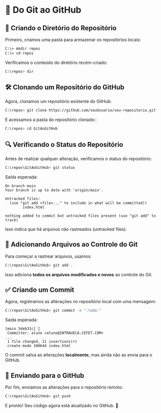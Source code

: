 # 🚀 Do Git ao GitHub

## 📂 Criando o Diretório do Repositório
Primeiro, criamos uma pasta para armazenar os repositórios locais:

```bash
C:\> mkdir repos
C:\> cd repos
```

Verificamos o conteúdo do diretório recém-criado:
```bash
C:\repos> dir
```

## 🛠️ Clonando um Repositório do GitHub
Agora, clonamos um repositório existente do GitHub:

```bash
C:\repos> git clone https://github.com/seuUsuario/seu-repositorio.git
```

E acessamos a pasta do repositório clonado::
```bash
C:\repos> cd GitAoGitHub
```

## 🔍 Verificando o Status do Repositório
Antes de realizar qualquer alteração, verificamos o status do repositório:

```bash
C:\repos\GitAoGitHub> git status
```
Saída esperada:
```
On branch main
Your branch is up to date with 'origin/main'.

Untracked files:
  (use "git add <file>..." to include in what will be committed))
        index.html

nothing added to commit but untracked files present (use "git add" to track)
```
Isso indica que há arquivos não rastreados (untracked files).

## 📌 Adicionando Arquivos ao Controle do Git
Para começar a rastrear arquivos, usamos:
```bash
C:\repos\GitAoGitHub> git add .
```
Isso adiciona **todos os arquivos modificados e novos** ao controle do Git.

## ✅ Criando um Commit
Agora, registramos as alterações no repositório local com uma mensagem:

```bash
C:\repos\GitAoGitHub> git commit -m ":tada:"
```
Saída esperada:
```
[main 5deb31c] 🎉
 Committer: aluno <aluno@INTRAUECA.CEFET.COM>
...
 1 file changed, 11 insertions(+)
 create mode 100644 index.html
```
O commit salva as alterações **localmente**, mas ainda não as envia para o GitHub.

## 🚀 Enviando para o GitHub
Por fim, enviamos as alterações para o repositório remoto:

```bash
C:\repos\GitAoGitHub> git push
```

E pronto! Seu código agora está atualizado no GitHub. 🎉
